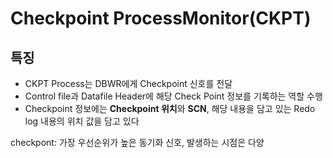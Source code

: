 # Checkpoint ProcessMonitor(**CKPT**)

## 특징

- CKPT Process는 DBWR에게 Checkpoint 신호를 전달
- Control file과 Datafile Header에 해당 Check Point 정보를 기록하는 역할 수행
- Checkpoint 정보에는 **Checkpoint 위치**와 **SCN**, 해당 내용을 담고 있는 Redo log 내용의 위치 값을 담고 있다





checkpont: 가장 우선순위가 높은 동기화 신호, 발생하는 시점은 다양
